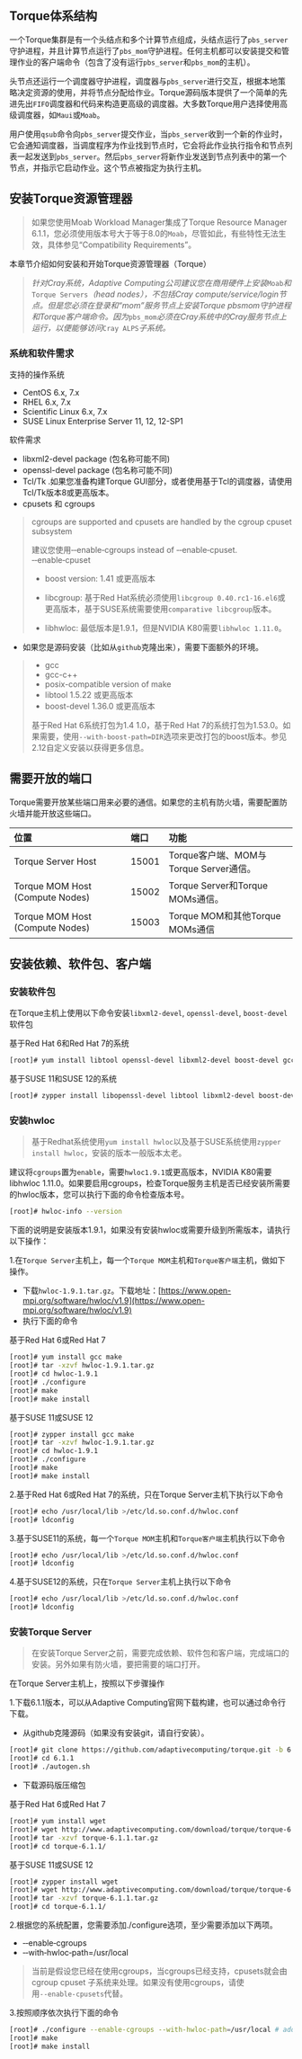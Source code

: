 ## Torque体系结构

一个Torque集群是有一个头结点和多个计算节点组成，头结点运行了`pbs_server`守护进程，并且计算节点运行了`pbs_mom`守护进程。任何主机都可以安装提交和管理作业的客户端命令（包含了没有运行`pbs_server`和`pbs_mom`的主机）。

头节点还运行一个调度器守护进程，调度器与`pbs_server`进行交互，根据本地策略决定资源的使用，并将节点分配给作业。Torque源码版本提供了一个简单的先进先出`FIFO`调度器和代码来构造更高级的调度器。大多数Torque用户选择使用高级调度器，如`Maui`或`Moab`。

用户使用`qsub`命令向`pbs_server`提交作业，当`pbs_server`收到一个新的作业时，它会通知调度器，当调度程序为作业找到节点时，它会将此作业执行指令和节点列表一起发送到`pbs_server`。然后`pbs_server`将新作业发送到节点列表中的第一个节点，并指示它启动作业。这个节点被指定为执行主机。

## 安装Torque资源管理器

> 如果您使用Moab Workload Manager集成了Torque Resource Manager 6.1.1，您必须使用版本号大于等于8.0的`Moab`，尽管如此，有些特性无法生效，具体参见“Compatibility Requirements”。

本章节介绍如何安装和开始Torque资源管理器（Torque）

> _针对Cray系统，Adaptive Computing公司建议您在商用硬件上安装_`Moab`_和_`Torque Servers`_（head nodes），不包括Cray compute/service/login节点。但是您必须在登录和“mom”服务节点上安装Torque pbsmom守护进程和Torque客户端命令。因为_`pbs_mom`_必须在Cray系统中的Cray服务节点上运行，以便能够访问_`Cray ALPS`_子系统。_

### 系统和软件需求

支持的操作系统

* CentOS 6.x, 7.x 
* RHEL 6.x, 7.x 
* Scientific Linux 6.x, 7.x 
* SUSE Linux Enterprise Server 11, 12, 12-SP1

软件需求

* libxml2-devel package \(包名称可能不同\)
* openssl-devel package \(包名称可能不同\)
* Tcl/Tk .如果您准备构建Torque GUI部分，或者使用基于Tcl的调度器，请使用Tcl/Tk版本8或更高版本。
* cpusets 和 cgroups

> cgroups are supported and cpusets are handled by the cgroup cpuset subsystem
>
> 建议您使用‑‑enable‑cgroups instead of ‑‑enable‑cpuset. ‑‑enable‑cpuset
>
> * boost version: 1.41 或更高版本
>
> * libcgroup: 基于Red Hat系统必须使用`libcgroup 0.40.rc1-16.el6`或更高版本，基于SUSE系统需要使用`comparative libcgroup`版本。
>
> * libhwloc: 最低版本是1.9.1，但是NVIDIA K80需要`libhwloc 1.11.0`。

* 如果您是源码安装（比如从`github`克隆出来），需要下面额外的环境。

> * gcc
> * gcc-c++
> * posix-compatible version of make
> * libtool 1.5.22 或更高版本
> * boost-devel 1.36.0 或更高版本
>
> 基于Red Hat 6系统打包为1.4 1.0，基于Red Hat 7的系统打包为1.53.0。如果需要，使用`--with-boost-path=DIR`选项来更改打包的boost版本。参见2.12自定义安装以获得更多信息。

## 需要开放的端口

Torque需要开放某些端口用来必要的通信。如果您的主机有防火墙，需要配置防火墙并能开放这些端口。

| 位置 | 端口 | 功能 |
| :--- | :--- | :--- |
| Torque Server Host | 15001 | Torque客户端、MOM与Torque Server通信。 |
| Torque MOM Host \(Compute Nodes\) | 15002 | Torque Server和Torque MOMs通信。 |
| Torque MOM Host \(Compute Nodes\) | 15003 | Torque MOM和其他Torque MOMs通信 |

## 安装依赖、软件包、客户端

### 安装软件包

在Torque主机上使用以下命令安装`libxml2-devel`, `openssl-devel`, `boost-devel`软件包

基于Red Hat 6和Red Hat 7的系统

```bash
[root]# yum install libtool openssl-devel libxml2-devel boost-devel gcc gcc-c++
```

基于SUSE 11和SUSE 12的系统

```bash
[root]# zypper install libopenssl-devel libtool libxml2-devel boost-devel gcc gcc-c++ make gmake
```

### 安装hwloc

> 基于Redhat系统使用`yum install hwloc`以及基于SUSE系统使用`zypper install hwloc`，安装的版本一般版本太老。

建议将`cgroups`置为`enable`，需要`hwloc1.9.1`或更高版本，NVIDIA K80需要libhwloc 1.11.0。如果要启用cgroups，检查Torque服务主机是否已经安装所需要的hwloc版本，您可以执行下面的命令检查版本号。

```bash
[root]# hwloc-info --version
```

下面的说明是安装版本1.9.1，如果没有安装hwloc或需要升级到所需版本，请执行以下操作：

1.在`Torque Server`主机上，每一个`Torque MOM`主机和`Torque客户端`主机，做如下操作。

* 下载`hwloc-1.9.1.tar.gz`。下载地址：[https://www.open-mpi.org/software/hwloc/v1.9](https://www.open-mpi.org/software/hwloc/v1.9)
* 执行下面的命令

基于Red Hat 6或Red Hat 7

```bash
[root]# yum install gcc make
[root]# tar -xzvf hwloc-1.9.1.tar.gz
[root]# cd hwloc-1.9.1
[root]# ./configure
[root]# make
[root]# make install
```

基于SUSE 11或SUSE 12

```bash
[root]# zypper install gcc make
[root]# tar -xzvf hwloc-1.9.1.tar.gz
[root]# cd hwloc-1.9.1
[root]# ./configure
[root]# make
[root]# make install
```

2.基于Red Hat 6或Red Hat 7的系统，只在Torque Server主机下执行以下命令

```bash
[root]# echo /usr/local/lib >/etc/ld.so.conf.d/hwloc.conf
[root]# ldconfig
```

3.基于SUSE11的系统，每一个`Torque MOM`主机和`Torque客户端`主机执行以下命令

```bash
[root]# echo /usr/local/lib >/etc/ld.so.conf.d/hwloc.conf
[root]# ldconfig
```

4.基于SUSE12的系统，只在`Torque Server`主机上执行以下命令

```bash
[root]# echo /usr/local/lib >/etc/ld.so.conf.d/hwloc.conf
[root]# ldconfig
```

### 安装Torque Server

> 在安装Torque Server之前，需要完成依赖、软件包和客户端，完成端口的安装。另外如果有防火墙，要把需要的端口打开。

在Torque Server主机上，按照以下步骤操作

1.下载6.1.1版本，可以从Adaptive Computing官网下载构建，也可以通过命令行下载。

* 从github克隆源码（如果没有安装git，请自行安装）。

```bash
[root]# git clone https://github.com/adaptivecomputing/torque.git -b 6.1.1 6.1.1 
[root]# cd 6.1.1
[root]# ./autogen.sh
```

* 下载源码版压缩包

基于Red Hat 6或Red Hat 7

```bash
[root]# yum install wget
[root]# wget http://www.adaptivecomputing.com/download/torque/torque-6.1.1.tar.gz -O torque-6.1.1.tar.gz
[root]# tar -xzvf torque-6.1.1.tar.gz
[root]# cd torque-6.1.1/
```

基于SUSE 11或SUSE 12

```bash
[root]# zypper install wget
[root]# wget http://www.adaptivecomputing.com/download/torque/torque-6.1.1.tar.gz -O torque-6.1.1.tar.gz
[root]# tar -xzvf torque-6.1.1.tar.gz
[root]# cd torque-6.1.1/
```

2.根据您的系统配置，您需要添加./configure选项，至少需要添加以下两项。

* ‑‑enable‑cgroups 
* ‑‑with‑hwloc‑path=/usr/local 

> 当前是假设您已经在使用cgroups，当cgroups已经支持，cpusets就会由cgroup cpuset 子系统来处理。如果没有使用cgroups，请使用`‑‑enable‑cpusets`代替。

3.按照顺序依次执行下面的命令

```bash
[root]# ./configure --enable-cgroups --with-hwloc-path=/usr/local # add any other specified options
[root]# make
[root]# make install
```




